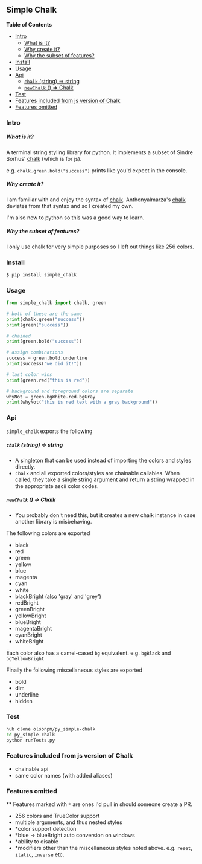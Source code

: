 ## Simple Chalk

<!-- pypiwarn -->

<!-- START doctoc generated TOC please keep comment here to allow auto update -->
<!-- DON'T EDIT THIS SECTION, INSTEAD RE-RUN doctoc TO UPDATE -->
**Table of Contents**

- [Intro](#intro)
   - [What is it?](#what-is-it)
   - [Why create it?](#why-create-it)
   - [Why the subset of features?](#why-the-subset-of-features)
- [Install](#install)
- [Usage](#usage)
- [Api](#api)
   - [`chalk` (string) => string](#chalk-string--string)
   - [`newChalk` () => Chalk](#newchalk---chalk)
- [Test](#test)
- [Features included from js version of Chalk](#features-included-from-js-version-of-chalk)
- [Features omitted](#features-omitted)

<!-- END doctoc generated TOC please keep comment here to allow auto update -->


### Intro

##### What is it?

A terminal string styling library for python.  It implements a subset of
Sindre Sorhus' [chalk](https://github.com/chalk/chalk) (which is for js).

e.g. `chalk.green.bold("success")` prints like you'd expect in the console.

##### Why create it?

I am familiar with and enjoy the syntax of [chalk](https://github.com/chalk/chalk).
Anthonyalmarza's  [chalk](https://github.com/anthonyalmarza/chalk)
deviates from that syntax and so I created my own.

I'm also new to python so this was a good way to learn.


##### Why the subset of features?

I only use chalk for very simple purposes so I left out things like 256 colors.


### Install

```sh
$ pip install simple_chalk
```


### Usage

```python
from simple_chalk import chalk, green

# both of these are the same
print(chalk.green("success"))
print(green("success"))

# chained
print(green.bold("success"))

# assign combinations
success = green.bold.underline
print(success("we did it!"))

# last color wins
print(green.red("this is red"))

# background and foreground colors are separate
whyNot = green.bgWhite.red.bgGray
print(whyNot("this is red text with a gray background"))
```


### Api

`simple_chalk` exports the following

##### `chalk` (string) => string
 - A singleton that can be used instead of importing the colors and
   styles directly.
 - `chalk` and all exported colors/styles are chainable callables.  When called,
   they take a single string argument and return a string wrapped in the
   appropriate ascii color codes.

##### `newChalk` () => Chalk
 - You probably don't need this, but it creates a new chalk instance in case
   another library is misbehaving.

The following colors are exported

- black  
- red  
- green  
- yellow  
- blue  
- magenta  
- cyan  
- white  
- blackBright (also 'gray' and 'grey')
- redBright
- greenBright
- yellowBright
- blueBright
- magentaBright
- cyanBright
- whiteBright

Each color also has a camel-cased `bg` equivalent.  e.g. `bgBlack`
and `bgYellowBright`

Finally the following miscellaneous styles are exported

- bold
- dim
- underline
- hidden


### Test

```sh
hub clone olsonpm/py_simple-chalk
cd py_simple-chalk
python runTests.py
```


### Features included from js version of Chalk

- chainable api
- same color names (with added aliases)


### Features omitted

\*\* Features marked with `*` are ones I'd pull in should someone create a PR.

- 256 colors and TrueColor support
- multiple arguments, and thus nested styles
- \*color support detection
- \*blue -> blueBright auto conversion on windows
- \*ability to disable
- \*modifiers other than the miscellaneous styles noted above.
  e.g. `reset`, `italic`, `inverse` etc.
